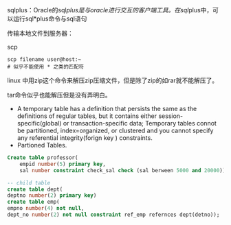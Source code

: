 sqlplus：Oracle的sql*plus是与oracle进行交互的客户端工具。在sql*plus中，可以运行sql*plus命令与sql语句

传输本地文件到服务器：

scp

```
scp filename user@host:~
# 似乎不能使用 * 之类的匹配符
```

linux 中用zip这个命令来解压zip压缩文件，但是除了zip的如rar就不能解压了。

tar命令似乎也能解压但是没有弄明白。



- A temporary table has a definition that persists the same as the definitions of regular tables, but it contains either session-specific(global) or transaction-specific data; Temporary tables connot be partitioned, index=organized, or clustered and you cannot specify any referential integrity(forign key ) constraints. 
- Partioned Tables.

```sql
Create table professor(
	empid number(5) primary key,
	sal number constraint check_sal check (sal berween 5000 and 20000))

-- child table
create table dept(
deptno number(2) primary key)
create table emp(
empno number(4) not null,
dept_no number(2) not null constraint ref_emp refernces dept(detno));
```

